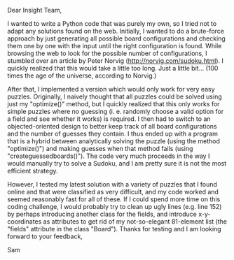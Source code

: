 Dear Insight Team,

I wanted to write a Python code that was purely my own, so I tried not to adapt any solutions found on the web. Initially, I wanted to do a brute-force approach by just generating all possible board configurations and checking them one by one with the input until the right configuration is found. While browsing the web to look for the possible number of configurations, I stumbled over an article by Peter Norvig (http://norvig.com/sudoku.html). I quickly realized that this would take a little too long. Just a little bit... (100 times the age of the universe, according to Norvig.)

After that, I implemented a version which would only work for very easy puzzles. Originally, I naively thought that all puzzles could be solved using just my "optimize()" method, but I quickly realized that this only works for simple puzzles where no guessing (i. e. randomly choose a valid option for a field and see whether it works) is required. I then had to switch to an objected-oriented design to better keep track of all board configurations and the number of guesses they contain. I thus ended up with a program that is a hybrid between analytically solving the puzzle (using the method "optimize()") and making guesses when that method fails (using "createguessedboards()"). The code very much proceeds in the way I would manually try to solve a Sudoku, and I am pretty sure it is not the most efficient strategy. 

However, I tested my latest solution with a variety of puzzles that I found online and that were classified as very difficult, and my code worked and seemed reasonably fast for all of these. If I could spend more time on this coding challenge, I would probably try to clean up ugly lines (e.g. line 152) by perhaps introducing another class for the fields, and introduce x-y-coordinates as attributes to get rid of my not-so-elegant 81-element list (the "fields" attribute in the class "Board"). Thanks for testing and I am looking forward to your feedback,

Sam